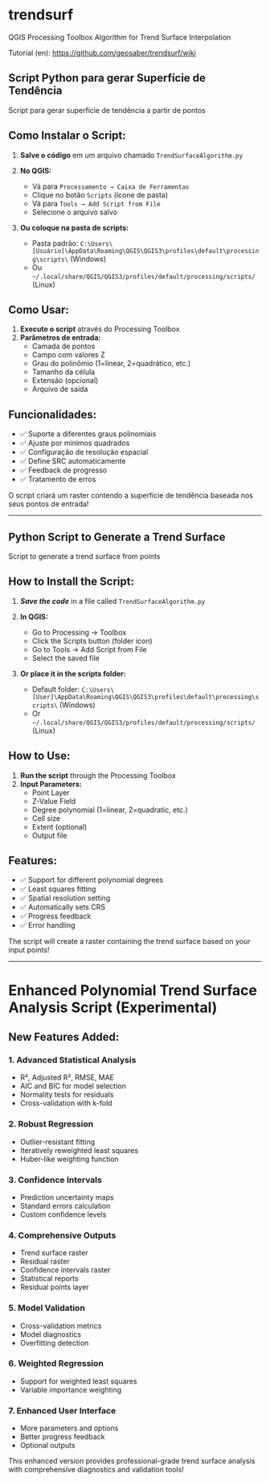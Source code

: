 # trendsurf
QGIS Processing Toolbox Algorithm for Trend Surface Interpolation

Tutorial (en): https://github.com/geosaber/trendsurf/wiki

## **Script Python para gerar Superfície de Tendência**

Script para gerar superfície de tendência a partir de pontos

## **Como Instalar o Script:**

1. **Salve o código** em um arquivo chamado `TrendSurfaceAlgorithm.py`

2. **No QGIS:**
   - Vá para `Processamento → Caixa de Ferramentas`
   - Clique no botão `Scripts` (ícone de pasta)
   - Vá para `Tools → Add Script from File`
   - Selecione o arquivo salvo

3. **Ou coloque na pasta de scripts:**
   - Pasta padrão: `C:\Users\[Usuário]\AppData\Roaming\QGIS\QGIS3\profiles\default\processing\scripts\` (Windows)
   - Ou `~/.local/share/QGIS/QGIS3/profiles/default/processing/scripts/` (Linux)

## **Como Usar:**

1. **Execute o script** através do Processing Toolbox
2. **Parâmetros de entrada:**
   - Camada de pontos
   - Campo com valores Z
   - Grau do polinômio (1=linear, 2=quadrático, etc.)
   - Tamanho da célula
   - Extensão (opcional)
   - Arquivo de saída

## **Funcionalidades:**

- ✅ Suporte a diferentes graus polinomiais
- ✅ Ajuste por mínimos quadrados
- ✅ Configuração de resolução espacial
- ✅ Define SRC automaticamente
- ✅ Feedback de progresso
- ✅ Tratamento de erros

O script criará um raster contendo a superfície de tendência baseada nos seus pontos de entrada!

---

## **Python Script to Generate a Trend Surface**

Script to generate a trend surface from points

## **How to Install the Script:**
1. ***Save the code*** in a file called `TrendSurfaceAlgorithm.py`

2. **In QGIS:**
   - Go to Processing → Toolbox
   - Click the Scripts button (folder icon)
   - Go to Tools → Add Script from File
   - Select the saved file

3. **Or place it in the scripts folder:**
   - Default folder: `C:\Users\[User]\AppData\Roaming\QGIS\QGIS3\profiles\default\processing\scripts\` (Windows)
   - Or `~/.local/share/QGIS/QGIS3/profiles/default/processing/scripts/` (Linux)

## **How to Use:**
1. **Run the script** through the Processing Toolbox
2. **Input Parameters:**
   - Point Layer
   - Z-Value Field
   - Degree polynomial (1=linear, 2=quadratic, etc.)
   - Cell size
   - Extent (optional)
   - Output file

## **Features:**

- ✅ Support for different polynomial degrees
- ✅ Least squares fitting
- ✅ Spatial resolution setting
- ✅ Automatically sets CRS
- ✅ Progress feedback
- ✅ Error handling

The script will create a raster containing the trend surface based on your input points!

---

# **Enhanced Polynomial Trend Surface Analysis Script (Experimental)**

## **New Features Added:**

### **1. Advanced Statistical Analysis**
- R², Adjusted R², RMSE, MAE
- AIC and BIC for model selection
- Normality tests for residuals
- Cross-validation with k-fold

### **2. Robust Regression**
- Outlier-resistant fitting
- Iteratively reweighted least squares
- Huber-like weighting function

### **3. Confidence Intervals**
- Prediction uncertainty maps
- Standard errors calculation
- Custom confidence levels

### **4. Comprehensive Outputs**
- Trend surface raster
- Residual raster
- Confidence intervals raster
- Statistical reports
- Residual points layer

### **5. Model Validation**
- Cross-validation metrics
- Model diagnostics
- Overfitting detection

### **6. Weighted Regression**
- Support for weighted least squares
- Variable importance weighting

### **7. Enhanced User Interface**
- More parameters and options
- Better progress feedback
- Optional outputs

This enhanced version provides professional-grade trend surface analysis with comprehensive diagnostics and validation tools!
